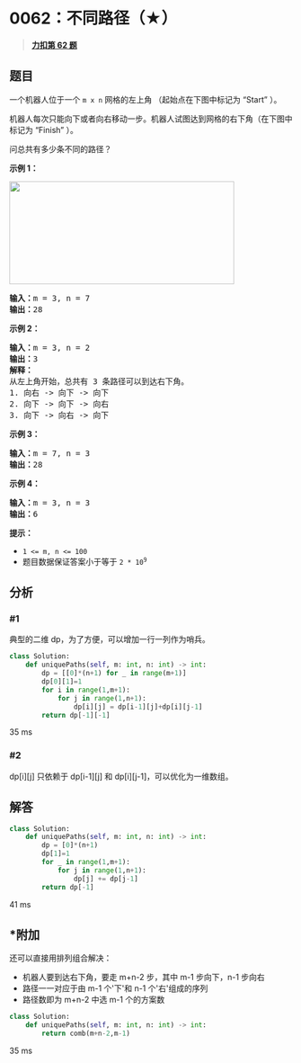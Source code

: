 # 0062：不同路径（★）


> <u>**[力扣第 62 题](https://leetcode.cn/problems/unique-paths/)**</u>

## 题目

<p>一个机器人位于一个 <code>m x n</code><em> </em>网格的左上角 （起始点在下图中标记为 “Start” ）。</p>

<p>机器人每次只能向下或者向右移动一步。机器人试图达到网格的右下角（在下图中标记为 “Finish” ）。</p>

<p>问总共有多少条不同的路径？</p>



<p><strong>示例 1：</strong></p>
<img src="https://pic.leetcode.cn/1697422740-adxmsI-image.png" style="width: 400px; height: 183px;" />
<pre>
<strong>输入：</strong>m = 3, n = 7
<strong>输出：</strong>28</pre>

<p><strong>示例 2：</strong></p>

<pre>
<strong>输入：</strong>m = 3, n = 2
<strong>输出：</strong>3
<strong>解释：</strong>
从左上角开始，总共有 3 条路径可以到达右下角。
1. 向右 -&gt; 向下 -&gt; 向下
2. 向下 -&gt; 向下 -&gt; 向右
3. 向下 -&gt; 向右 -&gt; 向下
</pre>

<p><strong>示例 3：</strong></p>

<pre>
<strong>输入：</strong>m = 7, n = 3
<strong>输出：</strong>28
</pre>

<p><strong>示例 4：</strong></p>

<pre>
<strong>输入：</strong>m = 3, n = 3
<strong>输出：</strong>6</pre>



<p><strong>提示：</strong></p>

<ul>
<li><code>1 &lt;= m, n &lt;= 100</code></li>
<li>题目数据保证答案小于等于 <code>2 * 10<sup>9</sup></code></li>
</ul>


## 分析

### #1

典型的二维 dp，为了方便，可以增加一行一列作为哨兵。

```python
class Solution:
    def uniquePaths(self, m: int, n: int) -> int:
        dp = [[0]*(n+1) for _ in range(m+1)]
        dp[0][1]=1
        for i in range(1,m+1):
            for j in range(1,n+1):
                dp[i][j] = dp[i-1][j]+dp[i][j-1]
        return dp[-1][-1]
```
35 ms

### #2

dp[i][j] 只依赖于 dp[i-1][j] 和 dp[i][j-1]，可以优化为一维数组。

## 解答

```python
class Solution:
    def uniquePaths(self, m: int, n: int) -> int:
        dp = [0]*(n+1) 
        dp[1]=1
        for _ in range(1,m+1):
            for j in range(1,n+1):
                dp[j] += dp[j-1]
        return dp[-1]
```
41 ms

## *附加

还可以直接用排列组合解决：
- 机器人要到达右下角，要走 m+n-2 步，其中 m-1 步向下，n-1 步向右
- 路径一一对应于由 m-1 个'下'和 n-1 个'右'组成的序列
- 路径数即为 m+n-2 中选 m-1 个的方案数

```python
class Solution:
    def uniquePaths(self, m: int, n: int) -> int:
        return comb(m+n-2,m-1)
```
35 ms
